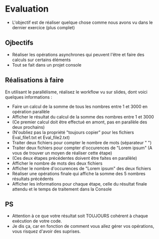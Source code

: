 # Evaluation
- L'objectif est de réaliser quelque chose comme nous avons vu dans le dernier exercice (plus complet)

## Ojbectifs
- Réaliser les opérations asynchrones qui peuvent l'être et faire des calculs sur certains éléments
- Tout se fait dans un projet console

## Réalisations à faire
En utilisant le parallélisme, réalisez le workflow vu sur slides, dont voici quelques informations : 
- Faire un calcul de la somme de tous les nombres entre 1 et 3000 en opération parallèle
- Afficher le résultat du calcul de la somme des nombres entre 1 et 3000
- (Ce premier calcul doit être effectué en amont, pas en parallèle des deux prochains)
- (N'oubliez pas la propriété "toujours copier" pour les fichiers Eval_file1.txt et Eval_file2.txt)
- Traiter deux fichiers pour compter le nombre de mots (séparateur " ")
- Traiter deux fichiers pour compter d'occurences de "Lorem ipsum" (A vous de trouver un moyen de réaliser cette étape)
- (Ces deux étapes précédentes doivent être faites en parallèle)
- Afficher le nombre de mots des deux fichiers 
- Afficher le nombre d'occurences de "Lorem ipsum" des deux fichiers
- Réaliser une opérations finale qui affiche la somme des 5 nombres résultats précédents
- Afficher les informations pour chaque étape, celle du résultat finale attendu et le temps de traitement dans la Console

## PS
- Attention à ce que votre résultat soit TOUJOURS cohérent à chaque exécution de votre code. 
- Je dis ça, car en fonction de comment vous allez gérer vos opérations, vous risquez d'avoir des suprises.